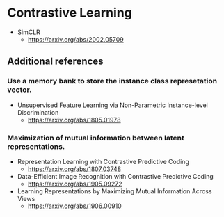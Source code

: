 # Contrastive Learning

* SimCLR
  * https://arxiv.org/abs/2002.05709

## Additional references
### Use a memory bank to store the instance class represetation vector.
* Unsupervised Feature Learning via Non-Parametric Instance-level Discrimination
  * https://arxiv.org/abs/1805.01978
### Maximization of mutual information between latent representations.
* Representation Learning with Contrastive Predictive Coding
  * https://arxiv.org/abs/1807.03748
* Data-Efficient Image Recognition with Contrastive Predictive Coding
  * https://arxiv.org/abs/1905.09272
* Learning Representations by Maximizing Mutual Information Across Views
  * https://arxiv.org/abs/1906.00910
